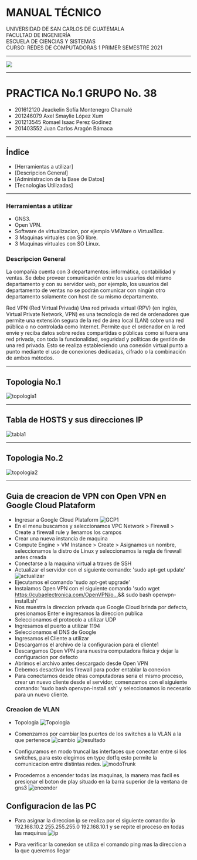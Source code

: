 # MANUAL TÉCNICO

UNIVERSIDAD DE SAN CARLOS DE GUATEMALA  
FACULTAD DE INGENIERÍA  
ESCUELA DE CIENCIAS Y SISTEMAS  
CURSO: REDES DE COMPUTADORAS 1
PRIMER SEMESTRE 2021
___
![](https://upload.wikimedia.org/wikipedia/commons/4/4a/Usac_logo.png)
___
# PRACTICA No.1 GRUPO No. 38

- 201612120	Jeackelin Sofía Montenegro Chamalé
- 201246079	Axel Smaylie López Xum
- 201213545	Romael Isaac Perez Godinez
- 201403552	Juan Carlos Aragón Bámaca

___
## Índice
- [Herramientas a utilizar]
- [Descripcion General]
- [Administracion de la Base de Datos]
- [Tecnologias Utilizadas]
___
### Herramientas a utilizar
- GNS3.
- Open VPN.
- Software de virtualizacion, por ejemplo VMWare o VirtualBox.
- 3 Maquinas virtuales con SO libre.
- 3 Maquinas virtuales con SO Linux.

### Descripcion General
La compañía cuenta con 3 departamentos: informática, contabilidad y ventas. Se debe
proveer comunicación entre los usuarios del mismo departamento y con su servidor
web, por ejemplo, los usuarios del departamento de ventas no se podrán comunicar con
ningún otro departamento solamente con host de su mismo departamento.

Red VPN (Red Virtual Privada)
Una red privada virtual (RPV) (en inglés, Virtual Private Network, VPN) es una tecnología de
red de ordenadores que permite una extensión segura de la red de área local (LAN) sobre
una red pública o no controlada como Internet. Permite que el ordenador en la red envíe y
reciba datos sobre redes compartidas o públicas como si fuera una red privada, con toda la
funcionalidad, seguridad y políticas de gestión de una red privada. Esto se realiza
estableciendo una conexión virtual punto a punto mediante el uso de conexiones
dedicadas, cifrado o la combinación de ambos métodos.
___

### 

## Topologia No.1 
![topologia1](https://imgur.com/c1uc8OU.png)
___

## Tabla de HOSTS y sus direcciones IP
![tabla1](https://imgur.com/XyHjhdD.png)
___
## Topologia No.2
![topologia2](https://imgur.com/3Dajr34.png)
___
## Guia de creacion de VPN con Open VPN en Google Cloud Plataform
- Ingresar a Google Cloud Plataform
![GCP1](https://imgur.com/S4zOnDM.png)
- En el menu buscamos y seleccionamos VPC Network > Firewall > Create a firewall rule y llenamos los campos
- Crear una nueva instancia de maquina
- Compute Engine > VM Instance > Create > Asignamos un nombre, seleccionamos la distro de Linux y seleccionamos la regla de firewall antes creada
- Conectarse a la maquina virtual a traves de SSH
- Actualizar el servidor con el siguiente comando:
    'sudo apt-get update'
 ![actualizar](https://imgur.com/SaCoOL2.png)
- Ejecutamos el comando 'sudo apt-get upgrade'
- Instalamos Open VPN con el siguiente comando 'sudo wget https://cubaelectronica.com/OpenVPN/o...​ && sudo bash openvpn-install.sh'
- Nos muestra la direccion privada que Google Cloud brinda por defecto, presionamos Enter e ingresamos la direccion publica
- Seleccionamos el protocolo a utilizar UDP
- Ingresamos el puerto a utilizar 1194
- Seleccionamos el DNS de Google
- Ingresamos el Cliente a utilizar
- Descargamos el archivo de la configuracion para el cliente1
- Descargamos Open VPN para nuestra computadora fisica y dejar la configuracion por defecto
- Abrimos el archivo antes descargado desde Open VPN
- Debemos desactivar los firewall para poder entablar la conexion
- Para conectarnos desde otras computadoras seria el mismo proceso, crear un nuevo cliente desde el servidor, comenzamos con el siguiente comando: 'sudo bash openvpn-install.ssh' y seleccionamos lo necesario para un nuevo cliente.

### Creacion de VLAN
- Topologia
![Topologia](https://imgur.com/nFLrHAA.png)

- Comenzamos por cambiar los puertos de los switches a la VLAN a la que pertenece
![cambio](https://imgur.com/vBwre0G.png)
![resultado](https://imgur.com/vy8Bxjb.png)

- Configuramos en modo truncal las interfaces que conectan entre si los switches, para esto elegimos en type dot1q esto permite la comunicacion entre distintas redes.
![modoTrunk](https://imgur.com/xK1rDZT.png)

- Procedemos a encender todas las maquinas, la manera mas facil es presionar el boton de play situado en la barra superior de la ventana de gns3
![encender](https://imgur.com/5wF5Tzm.png)

## Configuracion de las PC
- Para asignar la direccion ip se realiza por el siguiente comando: ip 192.168.10.2 255.255.255.0 192.168.10.1 y se repite el proceso en todas las maquinas
![ip](https://imgur.com/GfG532R.png)

- Para verificar la conexion se utiliza el comando ping mas la direccion a la que queremos llegar


